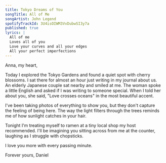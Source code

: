 ```yaml
---
title: Tokyo Dreams of You
songTitle: All of Me
songArtist: John Legend
spotifyTrackId: 3U4isOIWM3VvDubwSI3y7a
published: true
lyrics: |
  All of me
  Loves all of you
  Love your curves and all your edges
  All your perfect imperfections
---
```

Anna, my heart,

Today I explored the Tokyo Gardens and found a quiet spot with cherry blossoms. I sat there for almost an hour just writing in my journal about us. An elderly Japanese couple sat nearby and smiled at me. The woman spoke a little English and asked if I was writing to someone special. When I told her about you, she said, "Love crosses oceans" in the most beautiful accent.

I've been taking photos of everything to show you, but they don't capture the feeling of being here. The way the light filters through the trees reminds me of how sunlight catches in your hair.

Tonight I'm treating myself to ramen at a tiny local shop my host recommended. I'll be imagining you sitting across from me at the counter, laughing as I struggle with chopsticks.

I love you more with every passing minute.

Forever yours,
Daniel
